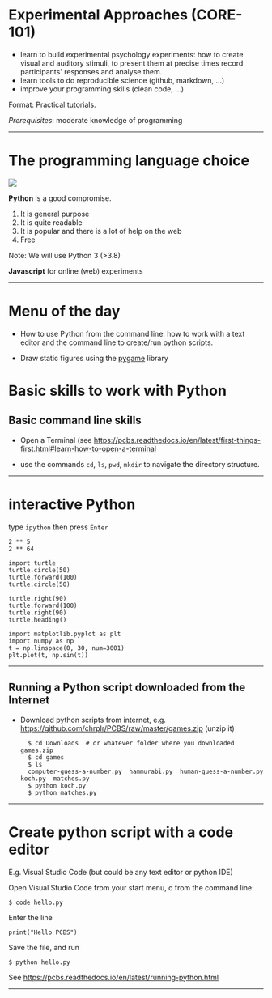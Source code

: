 # Experimental Approaches (CORE-101)

   - learn to build experimental psychology experiments:  how to create visual and auditory stimuli, to present them at precise times record participants' responses and analyse them.
   - learn tools to do reproducible science (github, markdown, ...)
   - improve  your programming skills (clean code, ...)

   Format: Practical tutorials. 
   
   *Prerequisites*: moderate knowledge of programming

---

# The programming language choice

![](images/python-logo.png)

**Python** is a good compromise.

1. It is general purpose
2. It is quite readable
3. It is popular and there is a lot of help on the web
4. Free
   
Note: We will use Python 3 (>3.8)

**Javascript** for online (web) experiments

---


# Menu of the day

* How to use Python from the command line: how to work with a text editor and the command line to create/run python scripts.

* Draw static figures using the [pygame](http://www.pygame.org) library



# Basic skills to work with Python

## Basic command line skills

- Open a Terminal (see <https://pcbs.readthedocs.io/en/latest/first-things-first.html#learn-how-to-open-a-terminal>


- use the commands `cd`, `ls`, `pwd`, `mkdir` to navigate the directory structure. 

---

# interactive Python

type `ipython` then press `Enter`

```
2 ** 5
2 ** 64
```

```
import turtle
turtle.circle(50)
turtle.forward(100)
turtle.circle(50)

turtle.right(90)
turtle.forward(100)
turtle.right(90)
turtle.heading()
```

```
import matplotlib.pyplot as plt
import numpy as np
t = np.linspace(0, 30, num=3001)
plt.plot(t, np.sin(t))
```

---

## Running a Python script downloaded from the Internet

- Download python scripts from internet, e.g. <https://github.com/chrplr/PCBS/raw/master/games.zip> (unzip it)


        $ cd Downloads  # or whatever folder where you downloaded games.zip
        $ cd games
        $ ls
        computer-guess-a-number.py  hammurabi.py  human-guess-a-number.py  koch.py  matches.py
        $ python koch.py
        $ python matches.py


---


# Create python script with  a code editor


E.g. Visual Studio Code (but could be any text editor or python IDE)

Open Visual Studio Code from your start menu, o from the command line:

```
$ code hello.py
```

Enter the line 

```
print("Hello PCBS")
```

Save the file, and run

```
$ python hello.py
```


See <https://pcbs.readthedocs.io/en/latest/running-python.html>


---
